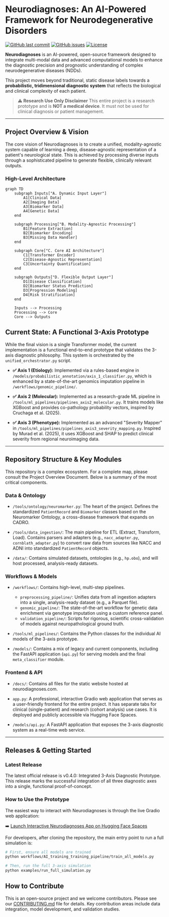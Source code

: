 # Neurodiagnoses: An AI-Powered Framework for Neurodegenerative Disorders

[![GitHub last commit](https://img.shields.io/github/last-commit/Fundacion-de-Neurociencias/neurodiagnoses)](https://github.com/Fundacion-de-Neurociencias/neurodiagnoses/commits/main)
[![GitHub issues](https://img.shields.io/github/issues/Fundacion-de-Neurociencias/neurodiagnoses)](https://github.com/Fundacion-de-Neurociencias/neurodiagnoses/issues)
[![License](https://img.shields.io/github/license/Fundacion-de-Neurociencias/neurodiagnoses)](LICENSE)

**Neurodiagnoses** is an AI-powered, open-source framework designed to integrate multi-modal data and advanced computational models to enhance the diagnostic precision and prognostic understanding of complex neurodegenerative diseases (NDDs).

This project moves beyond traditional, static disease labels towards a **probabilistic, tridimensional diagnostic system** that reflects the biological and clinical complexity of each patient.

> **⚠️ Research Use Only Disclaimer**
> This entire project is a research prototype and is **NOT a medical device**. It must not be used for clinical diagnosis or patient management.

---

## Project Overview & Vision

The core vision of Neurodiagnoses is to create a unified, modality-agnostic system capable of learning a deep, disease-agnostic representation of a patient's neurological state. This is achieved by processing diverse inputs through a sophisticated pipeline to generate flexible, clinically relevant outputs.

### High-Level Architecture
```mermaid
graph TD
    subgraph Inputs["A. Dynamic Input Layer"]
        A1[Clinical Data] 
        A2[Imaging Data]
        A3[Biomarker Data]
        A4[Genetic Data]
    end
    
    subgraph Processing["B. Modality-Agnostic Processing"]
        B1[Feature Extraction]
        B2[Biomarker Encoding]
        B3[Missing Data Handler]
    end
    
    subgraph Core["C. Core AI Architecture"]
        C1[Transformer Encoder]
        C2[Disease-Agnostic Representation]
        C3[Uncertainty Quantification]
    end
    
    subgraph Outputs["D. Flexible Output Layer"]
        D1[Disease Classification]
        D2[Biomarker Status Prediction]
        D3[Progression Modeling]
        D4[Risk Stratification]
    end
    
    Inputs --> Processing
    Processing --> Core
    Core --> Outputs
```

## Current State: A Functional 3-Axis Prototype
While the final vision is a single Transformer model, the current implementation is a functional end-to-end prototype that validates the 3-axis diagnostic philosophy. This system is orchestrated by the `unified_orchestrator.py` script.

*   **✅ Axis 1 (Etiology):** Implemented via a rules-based engine in `/models/probabilistic_annotation/axis_1_classifier.py`, which is enhanced by a state-of-the-art genomics imputation pipeline in `/workflows/genomic_pipeline/`.

*   **✅ Axis 2 (Molecular):** Implemented as a research-grade ML pipeline in `/tools/ml_pipelines/pipelines_axis2_molecular.py`. It trains models like XGBoost and provides co-pathology probability vectors, inspired by Cruchaga et al. (2025).

*   **✅ Axis 3 (Phenotype):** Implemented as an advanced "Severity Mapper" in `/tools/ml_pipelines/pipelines_axis3_severity_mapping.py`. Inspired by Murad et al. (2025), it uses XGBoost and SHAP to predict clinical severity from regional neuroimaging data.

---

## Repository Structure & Key Modules
This repository is a complex ecosystem. For a complete map, please consult the Project Overview Document. Below is a summary of the most critical components.

### Data & Ontology
*   `/tools/ontology/neuromarker.py`: The heart of the project. Defines the standardized `PatientRecord` and `Biomarker` classes based on the Neuromarker Ontology, a cross-disease framework that expands on CADRO.

*   `/tools/data_ingestion/`: The main pipeline for ETL (Extract, Transform, Load). Contains parsers and adapters (e.g., `nacc_adapter.py`, `cornblath_adapter.py`) to convert raw data from sources like NACC and ADNI into standardized `PatientRecord` objects.

*   `/data/`: Contains simulated datasets, ontologies (e.g., `hp.obo`), and will host processed, analysis-ready datasets.

### Workflows & Models
*   `/workflows/`: Contains high-level, multi-step pipelines.
    *   `preprocessing_pipeline/`: Unifies data from all ingestion adapters into a single, analysis-ready dataset (e.g., a Parquet file).
    *   `genomic_pipeline/`: The state-of-the-art workflow for genetic data enrichment via genotype imputation using a custom reference panel.
    *   `validation_pipeline/`: Scripts for rigorous, scientific cross-validation of models against neuropathological ground truth.

*   `/tools/ml_pipelines/`: Contains the Python classes for the individual AI models of the 3-axis prototype.

*   `/models/`: Contains a mix of legacy and current components, including the FastAPI application (`api.py`) for serving models and the final `meta_classifier` module.

### Frontend & API
*   `/docs/`: Contains all files for the static website hosted at neurodiagnoses.com.

*   `app.py`: A professional, interactive Gradio web application that serves as a user-friendly frontend for the entire project. It has separate tabs for clinical (single-patient) and research (cohort analysis) use cases. It is deployed and publicly accessible via Hugging Face Spaces.

*   `/models/api.py`: A FastAPI application that exposes the 3-axis diagnostic system as a real-time web service.

---

## Releases & Getting Started

### Latest Release
The latest official release is v0.4.0: Integrated 3-Axis Diagnostic Prototype. This release marks the successful integration of all three diagnostic axes into a single, functional proof-of-concept.

### How to Use the Prototype
The easiest way to interact with Neurodiagnoses is through the live Gradio web application:

➡️ [Launch Interactive Neurodiagnoses App on Hugging Face Spaces](https://huggingface.co/spaces/fneurociencias/Neurodiagnoses)

For developers, after cloning the repository, the main entry point to run a full simulation is:

```bash
# First, ensure all models are trained
python workflows/AI_training_training_pipeline/train_all_models.py

# Then, run the full 3-axis simulation
python examples/run_full_simulation.py
```

## How to Contribute
This is an open-source project and we welcome contributors. Please see our [CONTRIBUTING.md](CONTRIBUTING.md) file for details. Key contribution areas include data integration, model development, and validation studies.
